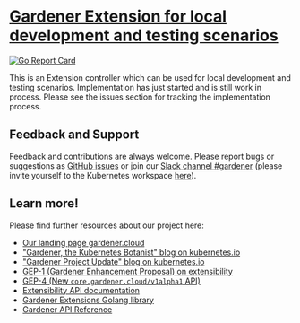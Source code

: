 # [Gardener Extension for local development and testing scenarios](https://gardener.cloud)

[![Go Report Card](https://goreportcard.com/badge/github.com/gardener/gardener-extension-provider-mock)](https://goreportcard.com/report/github.com/gardener/gardener-extension-provider-mock)

This is an Extension controller which can be used for local development and testing scenarios.
Implementation has just started and is still work in process. Please see the issues section for tracking the implementation process.

## Feedback and Support

Feedback and contributions are always welcome. Please report bugs or suggestions as [GitHub issues](https://github.com/gardener/gardener-extension-provider-mock/issues) or join our [Slack channel #gardener](https://kubernetes.slack.com/messages/gardener) (please invite yourself to the Kubernetes workspace [here](http://slack.k8s.io)).

## Learn more!

Please find further resources about our project here:

* [Our landing page gardener.cloud](https://gardener.cloud/)
* ["Gardener, the Kubernetes Botanist" blog on kubernetes.io](https://kubernetes.io/blog/2018/05/17/gardener/)
* ["Gardener Project Update" blog on kubernetes.io](https://kubernetes.io/blog/2019/12/02/gardener-project-update/)
* [GEP-1 (Gardener Enhancement Proposal) on extensibility](https://github.com/gardener/gardener/blob/master/docs/proposals/01-extensibility.md)
* [GEP-4 (New `core.gardener.cloud/v1alpha1` API)](https://github.com/gardener/gardener/blob/master/docs/proposals/04-new-core-gardener-cloud-apis.md)
* [Extensibility API documentation](https://github.com/gardener/gardener/tree/master/docs/extensions)
* [Gardener Extensions Golang library](https://godoc.org/github.com/gardener/gardener-extensions/pkg)
* [Gardener API Reference](https://gardener.cloud/api-reference/)
